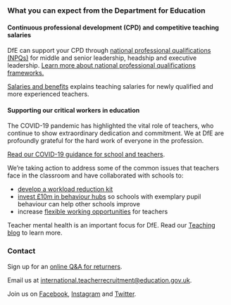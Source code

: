 ### What you can expect from the Department for Education

#### Continuous professional development (CPD) and competitive teaching salaries

DfE can support your CPD through [national professional qualifications (NPQs)](https://www.gov.uk/government/publications/national-professional-qualifications-npqs-list-of-providers)
for middle and senior leadership, headship and executive leadership.
[Learn more about national professional qualifications frameworks.](https://www.gov.uk/government/publications/national-professional-qualifications-frameworks-from-september-2021)

[Salaries and benefits](/salaries-and-benefits) explains teaching salaries for newly qualified and more experienced teachers.

#### Supporting our critical workers in education

The COVID-19 pandemic has highlighted the vital role of teachers, who continue
to show extraordinary dedication and commitment. We at DfE are profoundly
grateful for the hard work of everyone in the profession.

[Read our COVID-19 guidance for school and teachers](https://www.gov.uk/government/collections/guidance-for-schools-coronavirus-covid-19).

We’re taking action to address some of the common issues that teachers face in the classroom and have collaborated with schools to:

* [develop a workload reduction kit](https://www.gov.uk/guidance/school-workload-reduction-toolkit)
* [invest £10m in behaviour hubs](https://www.gov.uk/guidance/behaviour-hubs)
  so schools with exemplary pupil behaviour can help other schools improve
* increase [flexible working opportunities](https://www.gov.uk/government/collections/flexible-working-resources-for-teachers-and-schools)
  for teachers

Teacher mental health is an important focus for DfE. Read our [Teaching blog](https://teaching.blog.gov.uk/) to
learn more.

### Contact

Sign up for an [online Q&A for returners](/events).

Email us at international.teacherrecruitment@education.gov.uk.

Join us on [Facebook](https://www.facebook.com/getintoteaching),
[Instagram](https://www.instagram.com/get_into_teaching/) and
[Twitter](https://twitter.com/getintoteaching).
